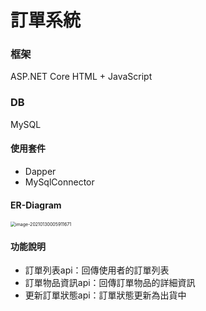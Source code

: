 # 訂單系統

### 框架
ASP.NET Core
HTML + JavaScript

### DB
MySQL

####  使用套件
* Dapper
* MySqlConnector

#### ER-Diagram

<img src="/Users/vivienhuang/Library/Application Support/typora-user-images/image-20210130005911671.png" alt="image-20210130005911671" style="zoom:50%;" />

#### 功能說明

* 訂單列表api：回傳使用者的訂單列表
* 訂單物品資訊api：回傳訂單物品的詳細資訊
* 更新訂單狀態api：訂單狀態更新為出貨中






